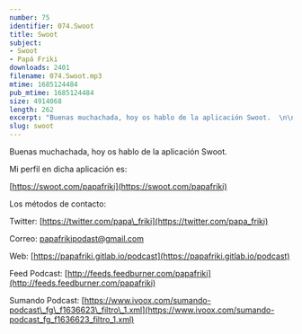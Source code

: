 ```yaml
---
number: 75
identifier: 074.Swoot
title: Swoot
subject:
- Swoot
- Papá Friki
downloads: 2401
filename: 074.Swoot.mp3
mtime: 1685124484
pub_mtime: 1685124484
size: 4914068
length: 262
excerpt: "Buenas muchachada, hoy os hablo de la aplicación Swoot.  \n\nMi perfil en dicha aplicación es:\n\n[https://swoot.com/papafriki](https://swoot.com/papafriki)  \n\nLos métodos de contacto:  \n\nTwitter: [https://twitter.com/papa\\_friki](https://twitter.com/papa_friki)\n\nCorreo: [papafrikipodast@gmail.com](https://archive.org/details/papafrikipodast@gmail.com)\n\nWeb: [https://papafriki.gitlab.io/podcast](https://papafriki.gitlab.io/podcast)\n\nFeed Podcast: [http://feeds.feedburner.com/papafriki](http://feeds.feedburner.com/papafriki)\n\nSumando Podcast: [https://www.ivoox.com/sumando-podcast\\_fg\\_f1636623\\_filtro\\_1.xml](https://www.ivoox.com/sumando-podcast_fg_f1636623_filtro_1.xml)"
slug: swoot
---
```

Buenas muchachada, hoy os hablo de la aplicación Swoot.

Mi perfil en dicha aplicación es:

[https://swoot.com/papafriki](https://swoot.com/papafriki)

Los métodos de contacto:

Twitter: [https://twitter.com/papa\_friki](https://twitter.com/papa_friki)

Correo: [papafrikipodast@gmail.com](https://archive.org/details/papafrikipodast@gmail.com)

Web: [https://papafriki.gitlab.io/podcast](https://papafriki.gitlab.io/podcast)

Feed Podcast: [http://feeds.feedburner.com/papafriki](http://feeds.feedburner.com/papafriki)

Sumando Podcast: [https://www.ivoox.com/sumando-podcast\_fg\_f1636623\_filtro\_1.xml](https://www.ivoox.com/sumando-podcast_fg_f1636623_filtro_1.xml)